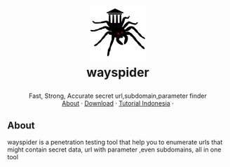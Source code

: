 <h1>
<p align="center">
  <img src="https://github.com/risal098/wayspider/blob/main/logo%20way.png" alt="Logo" width="128">
  <br>wayspider
</h1>
 <p align="center">
    Fast, Strong, Accurate secret url,subdomain,parameter finder 
    <br />
    <a href="#about">About</a>
    ·
    <a href="#download">Download</a>
    ·
    <a href="#terjemahan-bahasa">Tutorial Indonesia</a>
    ·
    
  </p>
</p>

## About
wayspider is a penetration testing tool that help you to enumerate urls that might contain secret data, url with parameter ,even subdomains, all in one tool
